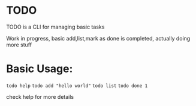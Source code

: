 # TODO
TODO is a CLI for managing basic tasks

Work in progress, basic add,list,mark as done is completed, actually doing more stuff

# Basic Usage:
`todo help`
`todo add "hello world"`
`todo list`
`todo done 1`

check help for more details

